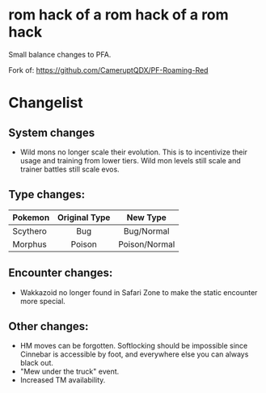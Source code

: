 # rom hack of a rom hack of a rom hack
Small balance changes to PFA.

Fork of: https://github.com/CameruptQDX/PF-Roaming-Red

# Changelist

## System changes

- Wild mons no longer scale their evolution. This is to incentivize their usage and training from lower tiers. Wild mon levels still scale and trainer battles still scale evos.

## Type changes:

| Pokemon   | Original Type |  New Type |
|----------|:-------------:|:------:|
| Scythero | Bug | Bug/Normal |
| Morphus |  Poison |  Poison/Normal |

## Encounter changes:

- Wakkazoid no longer found in Safari Zone to make the static encounter more special.

## Other changes:

- HM moves can be forgotten. Softlocking should be impossible since Cinnebar is accessible by foot, and everywhere else you can always black out.
- "Mew under the truck" event.
- Increased TM availability.
